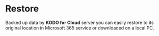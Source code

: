 # Restore

Backed up data by **KODO for Cloud** server you can easily restore to its original location in Microsoft 365 service or downloaded on a local  PC.





